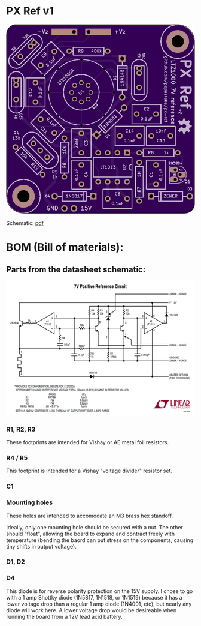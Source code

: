 # PX Ref v1

![](top.png)

Schematic: [pdf](basic-ltz1000.pdf)

# BOM (Bill of materials):

## Parts from the datasheet schematic:

![](../../../media/ltz1000-7v-schematic.png)

### R1, R2, R3

These footprints are intended for Vishay or AE metal foil resistors.

### R4 / R5

This footprint is intended for a Vishay "voltage divider" resistor set.

### C1

### Mounting holes

These holes are intended to accomodate an M3 brass hex standoff.

Ideally, only one mounting hole should be secured with a nut.
The other should "float", allowing the board to expand and contract freely with temperature
(bending the baord can put stress on the components, causing tiny shifts in output voltage).

### D1, D2


### D4

This diode is for reverse polarity protection on the 15V supply.
I chose to go with a 1 amp Shottky diode (1N5817, 1N1518, or 1N1519)
because it has a lower voltage drop than a regular 1 amp diode (1N4001, etc),
but nearly any diode will work here.
A lower voltage drop would be desireable when running the board from a 12V lead acid battery.

